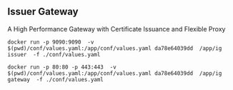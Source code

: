 ## Issuer Gateway

A High Performance Gateway with Certificate Issuance and Flexible Proxy

```
docker run -p 9090:9090  -v $(pwd)/conf/values.yaml:/app/conf/values.yaml da78e64039dd  /app/ig issuer  -f ./conf/values.yaml
```

```
docker run -p 80:80 -p 443:443  -v $(pwd)/conf/values.yaml:/app/conf/values.yaml da78e64039dd  /app/ig gateway  -f ./conf/values.yaml
```